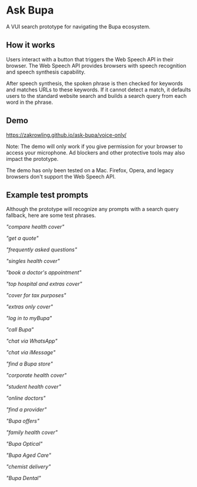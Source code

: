 # Ask Bupa
A VUI search prototype for navigating the Bupa ecosystem.

## How it works
Users interact with a button that triggers the Web Speech API in their browser.
The Web Speech API provides browsers with speech recognition and speech synthesis capability.

After speech synthesis, the spoken phrase is then checked for keywords and matches URLs to these keywords.
If it cannot detect a match, it defaults users to the standard website search and builds a search query from each word in the phrase.

## Demo
https://zakrowling.github.io/ask-bupa/voice-only/

Note: The demo will only work if you give permission for your browser to access your microphone. Ad blockers and other protective tools may also impact the prototype.

The demo has only been tested on a Mac. Firefox, Opera, and legacy browsers don't support the Web Speech API.

## Example test prompts
Although the prototype will recognize any prompts with a search query fallback, here are some test phrases.

*"compare health cover"*

*"get a quote"*

*"frequently asked questions"*

*"singles health cover"*

*"book a doctor's appointment"*

*"top hospital and extras cover"*

*"cover for tax purposes"*

*"extras only cover"*

*"log in to myBupa"*

*"call Bupa"*

*"chat via WhatsApp"*

*"chat via iMessage"*

*"find a Bupa store"*

*"corporate health cover"*

*"student health cover"*

*"online doctors"*

*"find a provider"*

*"Bupa offers"*

*"family health cover"*

*"Bupa Optical"*

*"Bupa Aged Care"*

*"chemist delivery"*

*"Bupa Dental"*
